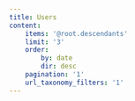 ```yaml
---
title: Users
content:
    items: '@root.descendants'
    limit: '3'
    order:
        by: date
        dir: desc
    pagination: '1'
    url_taxonomy_filters: '1'
---
```


